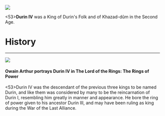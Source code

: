 ![](durinIV/1.jpg)

<53>**Durin IV** was a King of Durin's Folk and of Khazad-dûm in the Second Age.

# History
---

![](durinIV/2.jpg)

#### Owain Arthur portrays Durin IV in The Lord of the Rings: The Rings of Power

<53>Durin IV was the descendant of the previous three kings to be named Durin, and like them was considered by many to be the reincarnation of Durin I, resembling him greatly in manner and appearance. He bore the ring of power given to his ancestor Durin III, and may have been ruling as king during the War of the Last Alliance.
